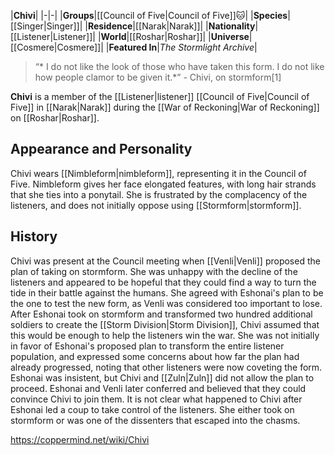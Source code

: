 |**Chivi**|
|-|-|
|**Groups**|[[Council of Five\|Council of Five]]🐱︎|
|**Species**|[[Singer\|Singer]]|
|**Residence**|[[Narak\|Narak]]|
|**Nationality**|[[Listener\|Listener]]|
|**World**|[[Roshar\|Roshar]]|
|**Universe**|[[Cosmere\|Cosmere]]|
|**Featured In**|*The Stormlight Archive*|

>“* I do not like the look of those who have taken this form. I do not like how people clamor to be given it.*”
\- Chivi, on stormform[1]


**Chivi** is a member of the [[Listener\|listener]] [[Council of Five\|Council of Five]] in [[Narak\|Narak]] during the [[War of Reckoning\|War of Reckoning]] on [[Roshar\|Roshar]].

## Appearance and Personality
Chivi wears [[Nimbleform\|nimbleform]], representing it in the Council of Five. Nimbleform gives her face elongated features, with long hair strands that she ties into a ponytail. She is frustrated by the complacency of the listeners, and does not initially oppose using [[Stormform\|stormform]].

## History
Chivi was present at the Council meeting when [[Venli\|Venli]] proposed the plan of taking on stormform. She was unhappy with the decline of the listeners and appeared to be hopeful that they could find a way to turn the tide in their battle against the humans. She agreed with Eshonai's plan to be the one to test the new form, as Venli was considered too important to lose.
After Eshonai took on stormform and transformed two hundred additional soldiers to create the [[Storm Division\|Storm Division]], Chivi assumed that this would be enough to help the listeners win the war. She was not initially in favor of Eshonai's proposed plan to transform the entire listener population, and expressed some concerns about how far the plan had already progressed, noting that other listeners were now coveting the form. Eshonai was insistent, but Chivi and [[Zuln\|Zuln]] did not allow the plan to proceed. Eshonai and Venli later conferred and believed that they could convince Chivi to join them.
It is not clear what happened to Chivi after Eshonai led a coup to take control of the listeners. She either took on stormform or was one of the dissenters that escaped into the chasms.



https://coppermind.net/wiki/Chivi